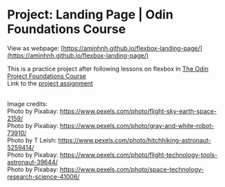 # Project: Landing Page | Odin Foundations Course

View as webpage: [https://aminhnh.github.io/flexbox-landing-page/](https://aminhnh.github.io/flexbox-landing-page/)

This is a practice project after following lessons on flexbox in [The Odin Project Foundations Course](https://www.theodinproject.com/paths/foundations/courses/foundations) <br>
Link to the [project assignment](https://www.theodinproject.com/lessons/foundations-landing-page#viewing-your-project-on-the-web) <br><br>

Image credits: <br>
Photo by Pixabay: https://www.pexels.com/photo/flight-sky-earth-space-2159/
<br>
Photo by Pixabay: https://www.pexels.com/photo/gray-and-white-robot-73910/ <br>
Photo by T Leish: https://www.pexels.com/photo/hitchhiking-astronaut-5259414/ <br>
Photo by Pixabay: https://www.pexels.com/photo/flight-technology-tools-astronaut-39644/ <br>
Photo by Pixabay: https://www.pexels.com/photo/space-technology-research-science-41006/
